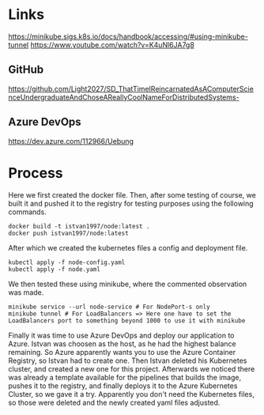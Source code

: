 # Links
https://minikube.sigs.k8s.io/docs/handbook/accessing/#using-minikube-tunnel
https://www.youtube.com/watch?v=K4uNl6JA7g8

## GitHub
https://github.com/Light2027/SD_ThatTimeIReincarnatedAsAComputerScienceUndergraduateAndChoseAReallyCoolNameForDistributedSystems-

## Azure DevOps
https://dev.azure.com/112966/Uebung

# Process
Here we first created the docker file. Then, after some testing of course, we built it and pushed it to the registry for testing purposes using the following commands.
```console
docker build -t istvan1997/node:latest .
docker push istvan1997/node:latest
```

After which we created the kubernetes files a config and deployment file.
```console
kubectl apply -f node-config.yaml
kubectl apply -f node.yaml
```
We then tested these using minikube, where the commented observation was made.
```console 
minikube service --url node-service # For NodePort-s only
minikube tunnel # For LoadBalancers => Here one have to set the LoadBalancers port to something beyond 1000 to use it with minikube
```

Finally it was time to use Azure DevOps and deploy our application to Azure. 
Istvan was choosen as the host, as he had the highest balance remaining.
So Azure apparently wants you to use the Azure Container Registry, so Istvan had to create one.
Then Istvan deleted his Kubernetes cluster, and created a new one for this project.
Afterwards we noticed there was already a template available for the pipelines that builds the image, pushes it to the registry, and finally deploys it to the Azure Kubernetes Cluster, so we gave it a try.
Apparently you don't need the Kubernetes files, so those were deleted and the newly created yaml files adjusted.